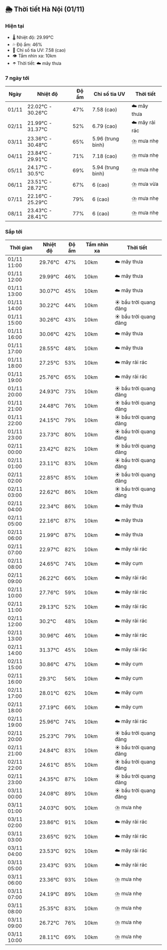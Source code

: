 ## 🌦️ Thời tiết Hà Nội (01/11)

### Hiện tại

- 🌡️ Nhiệt độ: 29.99℃
- 💦 Độ ẩm: 46%
- 🌟 Chỉ số tia UV: 7.58 (cao)
- 👁️ Tầm nhìn xa: 10km
- ☂️ Thời tiết: ☁️ mây thưa

### 7 ngày tới

| Ngày | Nhiệt độ | Độ ẩm | Chỉ số tia UV | Thời tiết |
| --- | --- | --- | --- | --- |
| 01/11 | 22.02℃ - 30.26℃ | 47% | 7.58 (cao) | ☁️ mây thưa |
| 02/11 | 21.99℃ - 31.37℃ | 52% | 6.79 (cao) | ☁️ mây rải rác |
| 03/11 | 23.36℃ - 30.48℃ | 65% | 5.96 (trung bình) | ⛈️ mưa nhẹ |
| 04/11 | 23.84℃ - 29.91℃ | 71% | 7.18 (cao) | ⛈️ mưa nhẹ |
| 05/11 | 24.17℃ - 30.5℃ | 69% | 5.94 (trung bình) | ⛈️ mưa nhẹ |
| 06/11 | 23.51℃ - 28.72℃ | 67% | 6 (cao) | ⛈️ mưa vừa |
| 07/11 | 22.16℃ - 25.29℃ | 79% | 6 (cao) | ⛈️ mưa nhẹ |
| 08/11 | 23.43℃ - 28.41℃ | 77% | 6 (cao) | ⛈️ mưa nhẹ |

### Sắp tới

| Thời gian | Nhiệt độ | Độ ẩm | Tầm nhìn xa | Thời tiết |
| --- | --- | --- | --- | --- |
| 01/11 11:00 | 29.76℃ | 47% | 10km | ☁️ mây thưa |
| 01/11 12:00 | 29.99℃ | 46% | 10km | ☁️ mây thưa |
| 01/11 13:00 | 30.07℃ | 45% | 10km | ☁️ mây thưa |
| 01/11 14:00 | 30.22℃ | 44% | 10km | ☀️ bầu trời quang đãng |
| 01/11 15:00 | 30.26℃ | 43% | 10km | ☀️ bầu trời quang đãng |
| 01/11 16:00 | 30.06℃ | 42% | 10km | ☁️ mây thưa |
| 01/11 17:00 | 28.55℃ | 48% | 10km | ☁️ mây thưa |
| 01/11 18:00 | 27.25℃ | 53% | 10km | ☁️ mây rải rác |
| 01/11 19:00 | 25.76℃ | 65% | 10km | ☁️ mây rải rác |
| 01/11 20:00 | 24.93℃ | 73% | 10km | ☀️ bầu trời quang đãng |
| 01/11 21:00 | 24.48℃ | 76% | 10km | ☀️ bầu trời quang đãng |
| 01/11 22:00 | 24.15℃ | 79% | 10km | ☀️ bầu trời quang đãng |
| 01/11 23:00 | 23.73℃ | 80% | 10km | ☀️ bầu trời quang đãng |
| 02/11 00:00 | 23.42℃ | 82% | 10km | ☀️ bầu trời quang đãng |
| 02/11 01:00 | 23.11℃ | 83% | 10km | ☀️ bầu trời quang đãng |
| 02/11 02:00 | 22.85℃ | 85% | 10km | ☀️ bầu trời quang đãng |
| 02/11 03:00 | 22.62℃ | 86% | 10km | ☀️ bầu trời quang đãng |
| 02/11 04:00 | 22.34℃ | 86% | 10km | ☁️ mây thưa |
| 02/11 05:00 | 22.16℃ | 87% | 10km | ☁️ mây thưa |
| 02/11 06:00 | 21.99℃ | 87% | 10km | ☁️ mây thưa |
| 02/11 07:00 | 22.97℃ | 82% | 10km | ☁️ mây rải rác |
| 02/11 08:00 | 24.65℃ | 74% | 10km | ☁️ mây cụm |
| 02/11 09:00 | 26.22℃ | 66% | 10km | ☁️ mây rải rác |
| 02/11 10:00 | 27.76℃ | 59% | 10km | ☁️ mây rải rác |
| 02/11 11:00 | 29.13℃ | 52% | 10km | ☁️ mây rải rác |
| 02/11 12:00 | 30.2℃ | 48% | 10km | ☁️ mây rải rác |
| 02/11 13:00 | 30.96℃ | 46% | 10km | ☁️ mây rải rác |
| 02/11 14:00 | 31.37℃ | 45% | 10km | ☁️ mây rải rác |
| 02/11 15:00 | 30.86℃ | 47% | 10km | ☁️ mây cụm |
| 02/11 16:00 | 29.3℃ | 56% | 10km | ☁️ mây cụm |
| 02/11 17:00 | 28.01℃ | 62% | 10km | ☁️ mây cụm |
| 02/11 18:00 | 27.19℃ | 66% | 10km | ☁️ mây cụm |
| 02/11 19:00 | 25.96℃ | 74% | 10km | ☁️ mây rải rác |
| 02/11 20:00 | 25.23℃ | 79% | 10km | ☀️ bầu trời quang đãng |
| 02/11 21:00 | 24.84℃ | 83% | 10km | ☀️ bầu trời quang đãng |
| 02/11 22:00 | 24.61℃ | 85% | 10km | ☀️ bầu trời quang đãng |
| 02/11 23:00 | 24.35℃ | 87% | 10km | ☀️ bầu trời quang đãng |
| 03/11 00:00 | 24.08℃ | 89% | 10km | ☀️ bầu trời quang đãng |
| 03/11 01:00 | 24.03℃ | 90% | 10km | ⛈️ mưa nhẹ |
| 03/11 02:00 | 23.86℃ | 91% | 10km | ☁️ mây rải rác |
| 03/11 03:00 | 23.65℃ | 92% | 10km | ☁️ mây rải rác |
| 03/11 04:00 | 23.53℃ | 92% | 10km | ☁️ mây rải rác |
| 03/11 05:00 | 23.43℃ | 93% | 10km | ☁️ mây rải rác |
| 03/11 06:00 | 23.36℃ | 93% | 10km | ⛈️ mưa nhẹ |
| 03/11 07:00 | 24.19℃ | 89% | 10km | ⛈️ mưa nhẹ |
| 03/11 08:00 | 25.35℃ | 83% | 10km | ⛈️ mưa nhẹ |
| 03/11 09:00 | 26.72℃ | 76% | 10km | ⛈️ mưa nhẹ |
| 03/11 10:00 | 28.11℃ | 69% | 10km | ⛈️ mưa nhẹ |
